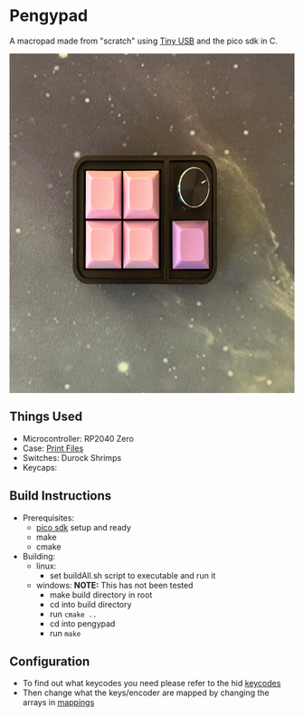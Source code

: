 # Pengypad

A macropad made from "scratch" using [Tiny USB](https://github.com/hathach/tinyusb) and the pico sdk in C.

<style>
img{
    display: block;
    margin-left: auto;
    margin-right: auto;
    width: 50;
}
</style>
<img src="./docs/IMG_3721.jpg" alt="Pengypad" height="600" class="center"/>

## Things Used

+ Microcontroller: RP2040 Zero  
+ Case: [Print Files](/printFiles/)
+ Switches: Durock Shrimps
+ Keycaps:

## Build Instructions

+ Prerequisites:
  + [pico sdk](https://datasheets.raspberrypi.com/pico/getting-started-with-pico.pdf#page=7) setup and ready
  + make  
  + cmake
+ Building:
  + linux:
    + set buildAll.sh script to executable and run it
  + windows:
        **NOTE:** This has not been tested
    + make build directory in root
    + cd into build directory
    + run ```cmake ..```
    + cd into pengypad
    + run ```make```

## Configuration  

+ To find out what keycodes you need please refer to the hid [keycodes](https://github.com/hathach/tinyusb/blob/cfbdc44a8d099240ad5ef208bd639487c2f28153/src/class/hid/hid.h#L370)
+ Then change what the keys/encoder are mapped by changing the arrays in [mappings](src/mappings.h)
